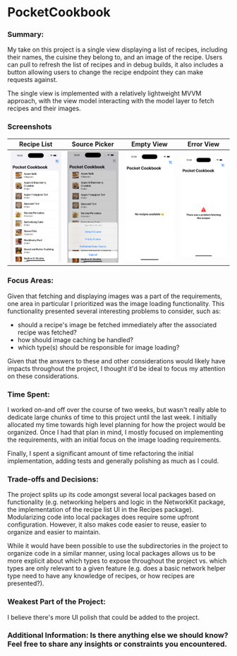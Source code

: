 #  PocketCookbook

### Summary:
My take on this project is a single view displaying a list of recipes, including their names, the cuisine they belong
to, and an image of the recipe. Users can pull to refresh the list of recipes and in debug builds, it also includes a 
button allowing users to change the recipe endpoint they can make requests against.

The single view is implemented with a relatively lightweight MVVM approach, with the view model interacting with the
model layer to fetch recipes and their images.

### Screenshots
| Recipe List  | Source Picker  | Empty View  | Error View  |
|---|---|---|---|
| ![Recipe List Pic](/Screenshots/recipe-list.png?raw=true "Recipe List")  | ![Source Picker Pic](/Screenshots/source-picker.png?raw=true "Source Picker")  | ![Empty-View Pic](/Screenshots/empty-view.png?raw=true "Empty View")  | ![Error View Pic](/Screenshots/error-view.png?raw=true "Error View")  |

### Focus Areas:

Given that fetching and displaying images was a part of the requirements, one area in particular I prioritized was
the image loading functionality. This functionality presented several interesting problems to consider, such as:
- should a recipe's image be fetched immediately after the associated recipe was fetched?
- how should image caching be handled?
- which type(s) should be responsible for image loading?

Given that the answers to these and other considerations would likely have impacts throughout the project, I thought
it'd be ideal to focus my attention on these considerations.

### Time Spent:

I worked on-and off over the course of two weeks, but wasn't really able to dedicate large chunks of time to this project 
until the last week. I initially allocated my time towards high level planning for how the project would be organized. 
Once I had that plan in mind, I mostly focused on implementing the requirements, with an initial focus on the image loading 
requirements.

Finally, I spent a significant amount of time refactoring the initial implementation, adding tests and generally polishing
as much as I could.

### Trade-offs and Decisions:

The project splits up its code amongst several local packages based on functionality (e.g. networking helpers and logic
in the NetworkKit package, the implementation of the recipe list UI in the Recipes package). Modularizing code into
local packages does require some upfront configuration. However, it also makes code easier to reuse, easier to
organize and easier to maintain.

While it would have been possible to use the subdirectories in the project to organize code in a similar manner,
using local packages allows us to be more explicit about which types to expose throughout the project vs. which types
are only relevant to a given feature (e.g. does a basic network helper type need to have any knowledge of recipes, or
how recipes are presented?).

### Weakest Part of the Project:

I believe there's more UI polish that could be added to the project.

### Additional Information: Is there anything else we should know? Feel free to share any insights or constraints you encountered.
